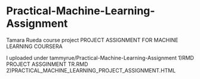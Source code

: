 # Practical-Machine-Learning-Assignment
Tamara Rueda course project 
PROJECT ASSIGNMENT FOR MACHINE LEARNING COURSERA

I uploaded under tammyrue/Practical-Machine-Learning-Assignment
1)RMD PROJECT ASSGINMENT TR.RMD
2)PRACTICAL_MACHINE_LEARNING_PROJECT_ASSIGNMENT.HTML
